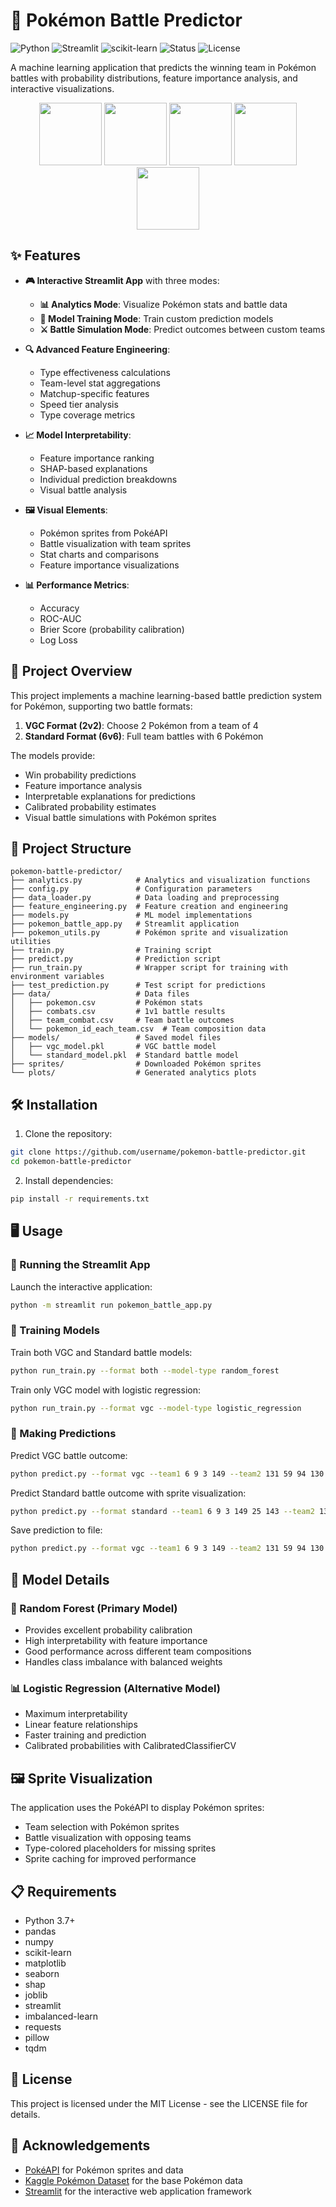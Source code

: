 # 🔮 Pokémon Battle Predictor

![Python](https://img.shields.io/badge/Python-3.7%2B-blue?logo=python)
![Streamlit](https://img.shields.io/badge/Streamlit-1.8%2B-FF4B4B?logo=streamlit)
![scikit-learn](https://img.shields.io/badge/scikit--learn-0.24%2B-F7931E?logo=scikit-learn)
![Status](https://img.shields.io/badge/Status-Active-success)
![License](https://img.shields.io/badge/License-MIT-green)

A machine learning application that predicts the winning team in Pokémon battles with probability distributions, feature importance analysis, and interactive visualizations.

<div align="center">
  <img src="https://raw.githubusercontent.com/PokeAPI/sprites/master/sprites/pokemon/6.png" width="100" />
  <img src="https://raw.githubusercontent.com/PokeAPI/sprites/master/sprites/pokemon/9.png" width="100" />
  <img src="https://raw.githubusercontent.com/PokeAPI/sprites/master/sprites/pokemon/150.png" width="100" />
  <img src="https://raw.githubusercontent.com/PokeAPI/sprites/master/sprites/pokemon/445.png" width="100" />
  <img src="https://raw.githubusercontent.com/PokeAPI/sprites/master/sprites/pokemon/460.png" width="100" />
</div>

## ✨ Features

- **🎮 Interactive Streamlit App** with three modes:
  - **📊 Analytics Mode**: Visualize Pokémon stats and battle data
  - **🧠 Model Training Mode**: Train custom prediction models
  - **⚔️ Battle Simulation Mode**: Predict outcomes between custom teams

- **🔍 Advanced Feature Engineering**:
  - Type effectiveness calculations
  - Team-level stat aggregations
  - Matchup-specific features
  - Speed tier analysis
  - Type coverage metrics

- **📈 Model Interpretability**:
  - Feature importance ranking
  - SHAP-based explanations
  - Individual prediction breakdowns
  - Visual battle analysis

- **🖼️ Visual Elements**:
  - Pokémon sprites from PokéAPI
  - Battle visualization with team sprites
  - Stat charts and comparisons
  - Feature importance visualizations

- **📊 Performance Metrics**:
  - Accuracy
  - ROC-AUC
  - Brier Score (probability calibration)
  - Log Loss

## 🚀 Project Overview

This project implements a machine learning-based battle prediction system for Pokémon, supporting two battle formats:
1. **VGC Format (2v2)**: Choose 2 Pokémon from a team of 4
2. **Standard Format (6v6)**: Full team battles with 6 Pokémon

The models provide:
- Win probability predictions
- Feature importance analysis
- Interpretable explanations for predictions
- Calibrated probability estimates
- Visual battle simulations with Pokémon sprites

## 📂 Project Structure

```
pokemon-battle-predictor/
├── analytics.py            # Analytics and visualization functions
├── config.py               # Configuration parameters
├── data_loader.py          # Data loading and preprocessing
├── feature_engineering.py  # Feature creation and engineering
├── models.py               # ML model implementations
├── pokemon_battle_app.py   # Streamlit application
├── pokemon_utils.py        # Pokémon sprite and visualization utilities
├── train.py                # Training script
├── predict.py              # Prediction script
├── run_train.py            # Wrapper script for training with environment variables
├── test_prediction.py      # Test script for predictions
├── data/                   # Data files
│   ├── pokemon.csv         # Pokémon stats
│   ├── combats.csv         # 1v1 battle results
│   ├── team_combat.csv     # Team battle outcomes
│   └── pokemon_id_each_team.csv  # Team composition data
├── models/                 # Saved model files
│   ├── vgc_model.pkl       # VGC battle model
│   └── standard_model.pkl  # Standard battle model
├── sprites/                # Downloaded Pokémon sprites
└── plots/                  # Generated analytics plots
```

## 🛠️ Installation

1. Clone the repository:
```bash
git clone https://github.com/username/pokemon-battle-predictor.git
cd pokemon-battle-predictor
```

2. Install dependencies:
```bash
pip install -r requirements.txt
```

## 🖥️ Usage

### 🚀 Running the Streamlit App

Launch the interactive application:
```bash
python -m streamlit run pokemon_battle_app.py
```

### 🧠 Training Models

Train both VGC and Standard battle models:
```bash
python run_train.py --format both --model-type random_forest
```

Train only VGC model with logistic regression:
```bash
python run_train.py --format vgc --model-type logistic_regression
```

### 🔮 Making Predictions

Predict VGC battle outcome:
```bash
python predict.py --format vgc --team1 6 9 3 149 --team2 131 59 94 130
```

Predict Standard battle outcome with sprite visualization:
```bash
python predict.py --format standard --team1 6 9 3 149 25 143 --team2 131 59 94 130 65 248 --show-sprites
```

Save prediction to file:
```bash
python predict.py --format vgc --team1 6 9 3 149 --team2 131 59 94 130 --output predictions/result.json
```

## 🧪 Model Details

### 🌲 Random Forest (Primary Model)
- Provides excellent probability calibration
- High interpretability with feature importance
- Good performance across different team compositions
- Handles class imbalance with balanced weights

### 📊 Logistic Regression (Alternative Model)
- Maximum interpretability
- Linear feature relationships
- Faster training and prediction
- Calibrated probabilities with CalibratedClassifierCV

## 🖼️ Sprite Visualization

The application uses the PokéAPI to display Pokémon sprites:
- Team selection with Pokémon sprites
- Battle visualization with opposing teams
- Type-colored placeholders for missing sprites
- Sprite caching for improved performance

## 📋 Requirements

- Python 3.7+
- pandas
- numpy
- scikit-learn
- matplotlib
- seaborn
- shap
- joblib
- streamlit
- imbalanced-learn
- requests
- pillow
- tqdm

## 📄 License

This project is licensed under the MIT License - see the LICENSE file for details.

## 🙏 Acknowledgements

- [PokéAPI](https://pokeapi.co/) for Pokémon sprites and data
- [Kaggle Pokémon Dataset](https://www.kaggle.com/datasets/abcsds/pokemon) for the base Pokémon data
- [Streamlit](https://streamlit.io/) for the interactive web application framework 